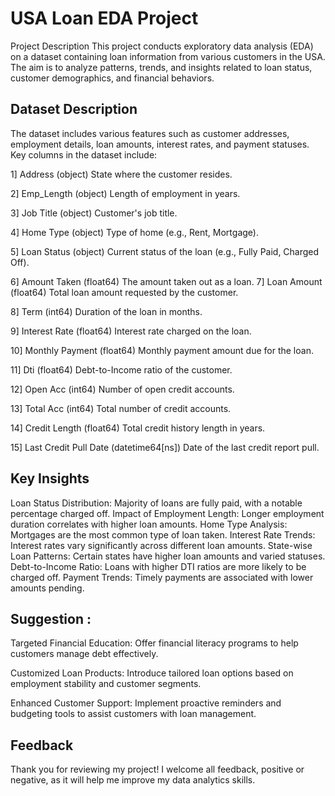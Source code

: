 
# USA Loan EDA Project
Project Description
This project conducts exploratory data analysis (EDA) on a dataset containing loan information from various customers in the USA. The aim is to analyze patterns, trends, and insights related to loan status, customer demographics, and financial behaviors.

## Dataset Description
The dataset includes various features such as customer addresses, employment details, loan amounts, interest rates, and payment statuses. Key columns in the dataset include:

1] Address   (object)    State where the customer resides.

2] Emp_Length (object) Length of employment in years.

3] Job Title (object) Customer's job title.

4] Home Type (object) Type of home (e.g., Rent, Mortgage).

5] Loan Status (object) Current status of the loan (e.g., Fully Paid, Charged Off).

6] Amount Taken (float64) The amount taken out as a loan.
7] Loan Amount (float64) Total loan amount requested by the customer.

8] Term (int64) Duration of the loan in months.

9] Interest Rate (float64) Interest rate charged on the loan.

10] Monthly Payment (float64) Monthly payment amount due for the loan.

11] Dti (float64) Debt-to-Income ratio of the customer.

12] Open Acc (int64) Number of open credit accounts.

13] Total Acc (int64) Total number of credit accounts.

14] Credit Length (float64) Total credit history length in years.

15] Last Credit Pull Date (datetime64[ns]) Date of the last credit report pull.


## Key Insights

Loan Status Distribution:
        Majority of loans are fully paid, with a notable percentage charged off.
Impact of Employment Length:
        Longer employment duration correlates with higher loan amounts.
Home Type Analysis: 
        Mortgages are the most common type of loan taken.
Interest Rate Trends:
        Interest rates vary significantly across different loan amounts.
State-wise Loan Patterns:
        Certain states have higher loan amounts and varied statuses.
Debt-to-Income Ratio: 
        Loans with higher DTI ratios are more likely to be charged off.
Payment Trends: 
        Timely payments are associated with lower amounts pending.



## Suggestion :
   Targeted Financial Education: 
       Offer financial literacy programs to help customers manage debt effectively.

Customized Loan Products:
       Introduce tailored loan options based on employment stability and customer segments.

Enhanced Customer Support:
       Implement proactive reminders and budgeting tools to assist customers with loan management.


## Feedback

Thank you for reviewing my project! I welcome all feedback, positive or negative, as it will help me improve my data analytics skills.


